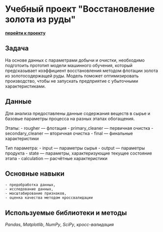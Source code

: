 # Учебный проект "Восстановление золота из руды"

**[перейти к проекту](gold_recovery.ipynb)**
    
## Задача

На основе данных с параметрами добычи и очистки, необходимо подготоить прототип модели машинного обучения, который предсказывает коэффициент восстановления методом флотации золота из золотосодержащей руды. Модель поможет оптимизировать производство, чтобы не запускать предприятие с убыточными характеристиками.

## Данные

Для анализа предоставлены данные содержания веществ в сырье и базовые параметры процесса на разных этапах обогащения.

Этапы:
    - rougher — флотация
    - primary_cleaner — первичная очистка
    - secondary_cleaner — вторичная очистка
    - final — финальные характеристики
    
Тип параметра:
    - input — параметры сырья
    - output — параметры продукта
    - state — параметры, характеризующие текущее состояние этапа
    - calculation — расчётные характеристики


## Основные навыки

    - предобработка данных, 
    - исследование данных, 
    - масштабирование признаков,
    - оценка качества методом кроссвалидации
    
    
## Используемые библиотеки и методы

*Pandas*, *Matplotlib*, *NumPy*, *SciPy*, *кросс-валидация*